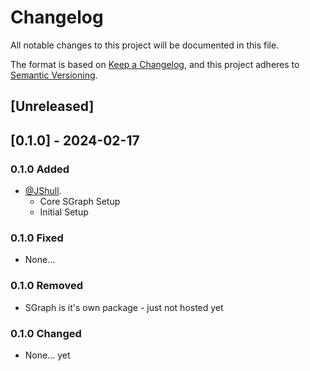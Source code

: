 # Changelog

All notable changes to this project will be documented in this file.

The format is based on [Keep a Changelog](https://keepachangelog.com/en/1.0.0/),
and this project adheres to [Semantic Versioning](https://semver.org/spec/v2.0.0.html).

## [Unreleased]

## [0.1.0] - 2024-02-17

### 0.1.0 Added

- [@JShull](https://github.com/jshull).
  - Core SGraph Setup
  - Initial Setup

### 0.1.0 Fixed

- None...

### 0.1.0 Removed

- SGraph is it's own package - just not hosted yet

### 0.1.0 Changed

- None... yet
